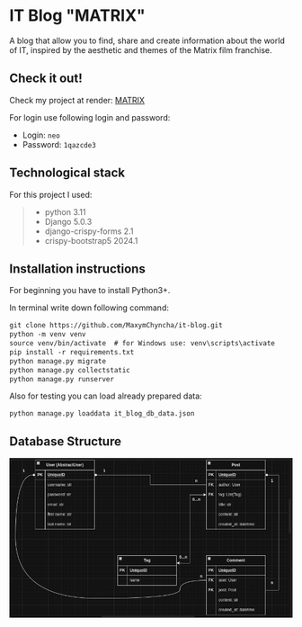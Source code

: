 # IT Blog "MATRIX"

A blog that allow you to find, share and create information about the world of IT, inspired by the aesthetic and themes
of the Matrix film franchise.

## Check it out!

Check my project at render: [MATRIX]()

For login use following login and password:
* Login: `neo`
* Password: `1qazcde3`

## Technological stack

For this project I used:
> * python 3.11
> * Django 5.0.3
> * django-crispy-forms 2.1
> * crispy-bootstrap5 2024.1

## Installation instructions

For beginning you have to install Python3+.

In terminal write down following command:
```shell
git clone https://github.com/MaxymChyncha/it-blog.git
python -m venv venv
source venv/bin/activate  # for Windows use: venv\scripts\activate
pip install -r requirements.txt
python manage.py migrate
python manage.py collectstatic
python manage.py runserver
```
Also for testing you can load already prepared data:
```shell
python manage.py loaddata it_blog_db_data.json
```

## Database Structure

![Demo](demo.png)